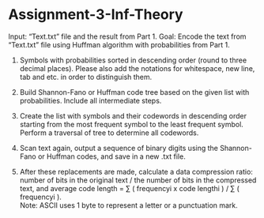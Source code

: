 # Assignment-3-Inf-Theory
Input: “Text.txt” file and the result from Part 1. 
Goal: Encode the text from “Text.txt” file using Huffman algorithm with  probabilities from Part 1.  

1. Symbols with probabilities sorted in descending order (round to three decimal places). Please  also add the notations for whitespace, new line, tab and etc. in order to distinguish them. 
2. Build Shannon-Fano or Huffman code tree based on the given list with probabilities. Include  all intermediate steps. 

3. Create the list with symbols and their codewords in descending order starting from the most  frequent symbol to the least frequent symbol. Perform a traversal of tree to determine all  codewords. 

4. Scan text again, output a sequence of binary digits using the Shannon-Fano or Huffman  codes, and save in a new .txt file. 

5. After these replacements are made, calculate a data compression ratio: number of bits in  the original text / the number of bits in the compressed text, and average code length = ∑ ( frequencyi x code lengthi ) / ∑ ( frequencyi ).  
Note: ASCII uses 1 byte to represent a letter or a punctuation mark. 
